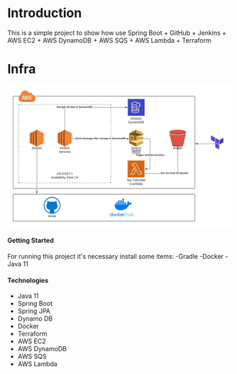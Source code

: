 # Introduction 
This is a simple project to show how use Spring Boot + GitHub + Jenkins + AWS EC2 + AWS DynamoDB + AWS SQS + AWS Lambda + Terraform

# Infra
![diagram](diagrama.jpeg)

#### Getting Started
For running this project it's necessary install some items:
-Gradle
-Docker
-Java 11

#### Technologies
* Java 11
* Spring Boot
* Spring JPA
* Dynamo DB
* Docker
* Terraform
* AWS EC2
* AWS DynamoDB
* AWS SQS
* AWS Lambda
